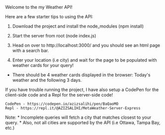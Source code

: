 Welcome to the my Weather API!

Here are a few starter tips to using the API:

1) Download the project and install the node_modules (npm install)

2) Start the server from root (node index.js)

3) Head on over to http://localhost:3000/ and you should see an html page with a search bar.

4) Enter your location (i.e city) and wait for the page to be populated with weather cards for your query!

* There should be 4 weather cards displayed in the browser: Today's weather and the following 3 days.

If you have trouble running the project, I have also setup a CodePen for the client-side code and a Repl for the server-side code!

    CodePen - https://codepen.io/azizsalihi/pen/BaQaoMO
    Repl - https://repl.it/@AZIZSALIHI/MetaWeather-Server-Express


Note: * Incomplete queries will fetch a city that matches closest to your query. 
      * Also, not all cities are supported by the API (i.e Ottawa, Tampa Bay, etc.)